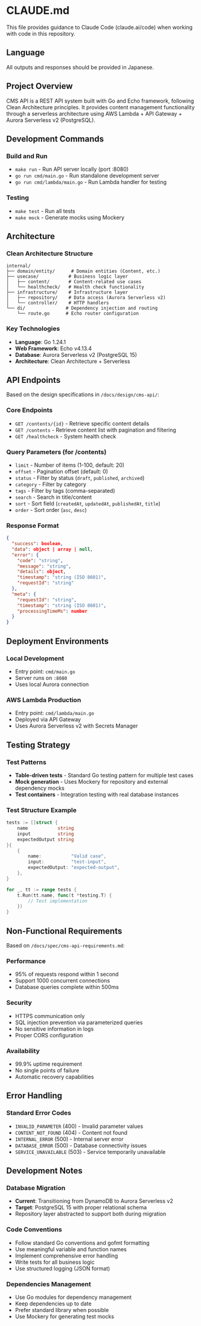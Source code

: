 # CLAUDE.md

This file provides guidance to Claude Code (claude.ai/code) when working with code in this repository.

## Language

All outputs and responses should be provided in Japanese.


## Project Overview

CMS API is a REST API system built with Go and Echo framework, following Clean Architecture principles. It provides content management functionality through a serverless architecture using AWS Lambda + API Gateway + Aurora Serverless v2 (PostgreSQL).

## Development Commands

### Build and Run
- `make run` - Run API server locally (port :8080)
- `go run cmd/main.go` - Run standalone development server
- `go run cmd/lambda/main.go` - Run Lambda handler for testing

### Testing
- `make test` - Run all tests
- `make mock` - Generate mocks using Mockery

## Architecture

### Clean Architecture Structure
```
internal/
├── domain/entity/      # Domain entities (Content, etc.)
├── usecase/           # Business logic layer
│   ├── content/       # Content-related use cases
│   └── healthcheck/   # Health check functionality  
├── infrastructure/    # Infrastructure layer
│   ├── repository/    # Data access (Aurora Serverless v2)
│   └── controller/    # HTTP handlers
└── di/               # Dependency injection and routing
    └── route.go      # Echo router configuration
```

### Key Technologies
- **Language**: Go 1.24.1
- **Web Framework**: Echo v4.13.4
- **Database**: Aurora Serverless v2 (PostgreSQL 15)
- **Architecture**: Clean Architecture + Serverless

## API Endpoints

Based on the design specifications in `/docs/design/cms-api/`:

### Core Endpoints
- `GET /contents/{id}` - Retrieve specific content details
- `GET /contents` - Retrieve content list with pagination and filtering
- `GET /healthcheck` - System health check

### Query Parameters (for /contents)
- `limit` - Number of items (1-100, default: 20)
- `offset` - Pagination offset (default: 0)  
- `status` - Filter by status (`draft`, `published`, `archived`)
- `category` - Filter by category
- `tags` - Filter by tags (comma-separated)
- `search` - Search in title/content
- `sort` - Sort field (`createdAt`, `updatedAt`, `publishedAt`, `title`)
- `order` - Sort order (`asc`, `desc`)

### Response Format
```json
{
  "success": boolean,
  "data": object | array | null,
  "error": {
    "code": "string",
    "message": "string", 
    "details": object,
    "timestamp": "string (ISO 8601)",
    "requestId": "string"
  },
  "meta": {
    "requestId": "string",
    "timestamp": "string (ISO 8601)",
    "processingTimeMs": number
  }
}
```

## Deployment Environments

### Local Development
- Entry point: `cmd/main.go`
- Server runs on `:8080`
- Uses local Aurora connection

### AWS Lambda Production
- Entry point: `cmd/lambda/main.go`
- Deployed via API Gateway
- Uses Aurora Serverless v2 with Secrets Manager

## Testing Strategy

### Test Patterns
- **Table-driven tests** - Standard Go testing pattern for multiple test cases
- **Mock generation** - Uses Mockery for repository and external dependency mocks
- **Test containers** - Integration testing with real database instances

### Test Structure Example
```go
tests := []struct {
    name           string
    input          string
    expectedOutput string
}{
    {
        name:           "Valid case",
        input:          "test-input",
        expectedOutput: "expected-output",
    },
}

for _, tt := range tests {
    t.Run(tt.name, func(t *testing.T) {
        // Test implementation
    })
}
```

## Non-Functional Requirements

Based on `/docs/spec/cms-api-requirements.md`:

### Performance
- 95% of requests respond within 1 second
- Support 1000 concurrent connections
- Database queries complete within 500ms

### Security
- HTTPS communication only
- SQL injection prevention via parameterized queries
- No sensitive information in logs
- Proper CORS configuration

### Availability
- 99.9% uptime requirement
- No single points of failure
- Automatic recovery capabilities

## Error Handling

### Standard Error Codes
- `INVALID_PARAMETER` (400) - Invalid parameter values
- `CONTENT_NOT_FOUND` (404) - Content not found
- `INTERNAL_ERROR` (500) - Internal server error
- `DATABASE_ERROR` (500) - Database connectivity issues
- `SERVICE_UNAVAILABLE` (503) - Service temporarily unavailable

## Development Notes

### Database Migration
- **Current**: Transitioning from DynamoDB to Aurora Serverless v2
- **Target**: PostgreSQL 15 with proper relational schema
- Repository layer abstracted to support both during migration

### Code Conventions
- Follow standard Go conventions and gofmt formatting
- Use meaningful variable and function names
- Implement comprehensive error handling
- Write tests for all business logic
- Use structured logging (JSON format)

### Dependencies Management
- Use Go modules for dependency management
- Keep dependencies up to date
- Prefer standard library when possible
- Use Mockery for generating test mocks
